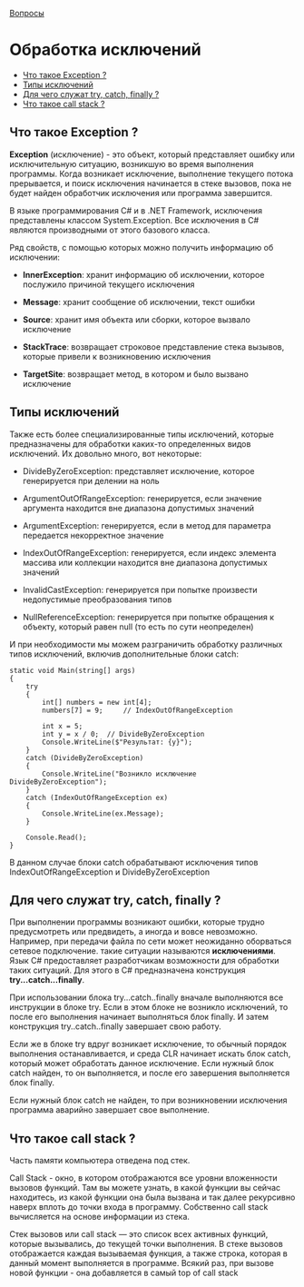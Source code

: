 [Вопросы](README.md)

# Обработка исключений

+ [Что такое Exception ?](#что-такое-exception)
+ [Типы исключений](#типы-исключений)
+ [Для чего служат try, catch, finally ?](#для-чего-служат-try-catch-finally)
+ [Что такое call stack ?](#что-такое-call-stack)

## Что такое Exception ?
**Exception** (исключение) - это объект, который представляет ошибку или исключительную ситуацию, возникшую во время выполнения программы. Когда возникает исключение, выполнение текущего потока прерывается, и поиск исключения начинается в стеке вызовов, пока не будет найден обработчик исключения или программа завершится.

В языке программирования C# и в .NET Framework, исключения представлены классом System.Exception. Все исключения в C# являются производными от этого базового класса.

Ряд свойств, с помощью которых можно получить информацию об исключении:

- **InnerException**: хранит информацию об исключении, которое послужило причиной текущего исключения

- **Message**: хранит сообщение об исключении, текст ошибки

- **Source**: хранит имя объекта или сборки, которое вызвало исключение

- **StackTrace**: возвращает строковое представление стека вызывов, которые привели к возникновению исключения

- **TargetSite**: возвращает метод, в котором и было вызвано исключение

## Типы исключений
Также есть более специализированные типы исключений, которые предназначены для обработки каких-то определенных видов исключений. Их довольно много, вот некоторые:

- DivideByZeroException: представляет исключение, которое генерируется при делении на ноль

- ArgumentOutOfRangeException: генерируется, если значение аргумента находится вне диапазона допустимых значений

- ArgumentException: генерируется, если в метод для параметра передается некорректное значение

- IndexOutOfRangeException: генерируется, если индекс элемента массива или коллекции находится вне диапазона допустимых значений

- InvalidCastException: генерируется при попытке произвести недопустимые преобразования типов

- NullReferenceException: генерируется при попытке обращения к объекту, который равен null (то есть по сути неопределен)

И при необходимости мы можем разграничить обработку различных типов исключений, включив дополнительные блоки catch:
```
static void Main(string[] args)
{
    try
    {
        int[] numbers = new int[4];
        numbers[7] = 9;     // IndexOutOfRangeException
 
        int x = 5;
        int y = x / 0;  // DivideByZeroException
        Console.WriteLine($"Результат: {y}");
    }
    catch (DivideByZeroException)
    {
        Console.WriteLine("Возникло исключение DivideByZeroException");
    }
    catch (IndexOutOfRangeException ex)
    {
        Console.WriteLine(ex.Message);
    }
             
    Console.Read();
}
```
В данном случае блоки catch обрабатывают исключения типов IndexOutOfRangeException и DivideByZeroException

## Для чего служат try, catch, finally ?
При выполнении программы возникают ошибки, которые трудно предусмотреть или предвидеть, а иногда и вовсе невозможно. Например, при передачи файла по сети может неожиданно оборваться сетевое подключение. такие ситуации называются **исключениями**. Язык C# предоставляет разработчикам возможности для обработки таких ситуаций. Для этого в C# предназначена конструкция **try...catch...finally**.

При использовании блока try...catch..finally вначале выполняются все инструкции в блоке try. Если в этом блоке не возникло исключений, то после его выполнения начинает выполняться блок finally. И затем конструкция try..catch..finally завершает свою работу.

Если же в блоке try вдруг возникает исключение, то обычный порядок выполнения останавливается, и среда CLR начинает искать блок catch, который может обработать данное исключение. Если нужный блок catch найден, то он выполняется, и после его завершения выполняется блок finally.

Если нужный блок catch не найден, то при возникновении исключения программа аварийно завершает свое выполнение.

## Что такое call stack ?
Часть памяти компьютера отведена под стек.

Call Stack - окно, в котором отображаются все уровни вложенности вызовов функций.
Там вы можете узнать, в какой функции вы сейчас находитесь, из какой функции она была вызвана и так далее рекурсивно наверх вплоть до точки входа в программу.
Собственно call stack вычисляется на основе информации из стека.

Стек вызовов или call stack — это список всех активных функций, которые вызывались, до текущей точки выполнения. В стеке вызовов отображается каждая вызываемая функция, а также строка, которая в данный момент выполняется в программе. Всякий раз, при вызове новой функции - она добавляется в самый top of call stack